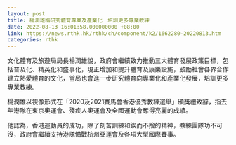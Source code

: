 ```yaml
---
layout: post
title: 楊潤雄稱研究體育專業及產業化　培訓更多專業教練
date: 2022-08-13 16:01:58.000000000 +08:00
link: https://news.rthk.hk/rthk/ch/component/k2/1662280-20220813.htm
categories: rthk
---
```


文化體育及旅遊局局長楊潤雄說，政府會繼續致力推動三大體育發展政策目標，包括普及化、精英化和盛事化，現正增加和提升體育及康樂設施，鼓勵社會各界合作建立熱愛體育的文化，當局也會進一步研究體育向專業化和產業化發展，培訓更多專業教練。

楊潤雄以視像形式在「2020及2021賽馬會香港優秀教練選舉」頒獎禮致辭，指去年港隊在東京奧運會、殘疾人奧運會及全國運動會奪得亮麗的成績。

他認為，香港運動員的成功，除了刻苦訓練和鍥而不捨的精神，教練團隊功不可沒，政府會繼續支持港隊備戰杭州亞運會及各項大型國際賽事。
